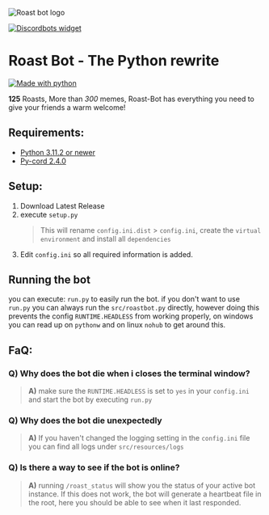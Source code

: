 ![Roast bot logo](https://user-images.githubusercontent.com/36930869/44614153-d8fe7a80-a7dc-11e8-98f3-c3e83a29b266.PNG)

[![Discordbots widget](https://discordbots.org/api/widget/461361233644355595.svg)](https://discordbots.org/bot/461361233644355595)


# Roast Bot - The Python rewrite
[![Made with python](https://img.shields.io/badge/Made%20with-Python-1f425f.svg)](https://www.python.org/)

**125** Roasts, More than *300* memes, Roast-Bot has everything you need to give your friends a warm welcome!

## Requirements:
- [Python 3.11.2 or newer](https://www.python.org/downloads/)
- [Py-cord 2.4.0](https://pypi.org/project/py-cord/)

## Setup:
1. Download Latest Release
2. execute `setup.py`
   > This will rename `config.ini.dist` > `config.ini`, create the `virtual environment` and install all `dependencies`
3. Edit `config.ini` so all required information is added.

## Running the bot
you can execute: `run.py` to easily run the bot.
if you don't want to use `run.py` you can always run the `src/roastbot.py` directly, however doing this prevents the config `RUNTIME.HEADLESS` from working properly, on windows you can read up on `pythonw` and on linux `nohub` to get around this.

## FaQ:
### Q) Why does the bot die when i closes the terminal window?
> **A)** make sure the `RUNTIME.HEADLESS` is set to `yes` in your `config.ini` and start the bot by executing `run.py`

### Q) Why does the bot die unexpectedly
> **A)** If you haven't changed the logging setting in the `config.ini` file you can find all logs under `src/resources/logs`

### Q) Is there a way to see if the bot is online?
> **A)** running `/roast_status` will show you the status of your active bot instance.
> If this does not work, the bot will generate a heartbeat file in the root, here you should be able to see when it last responded.
